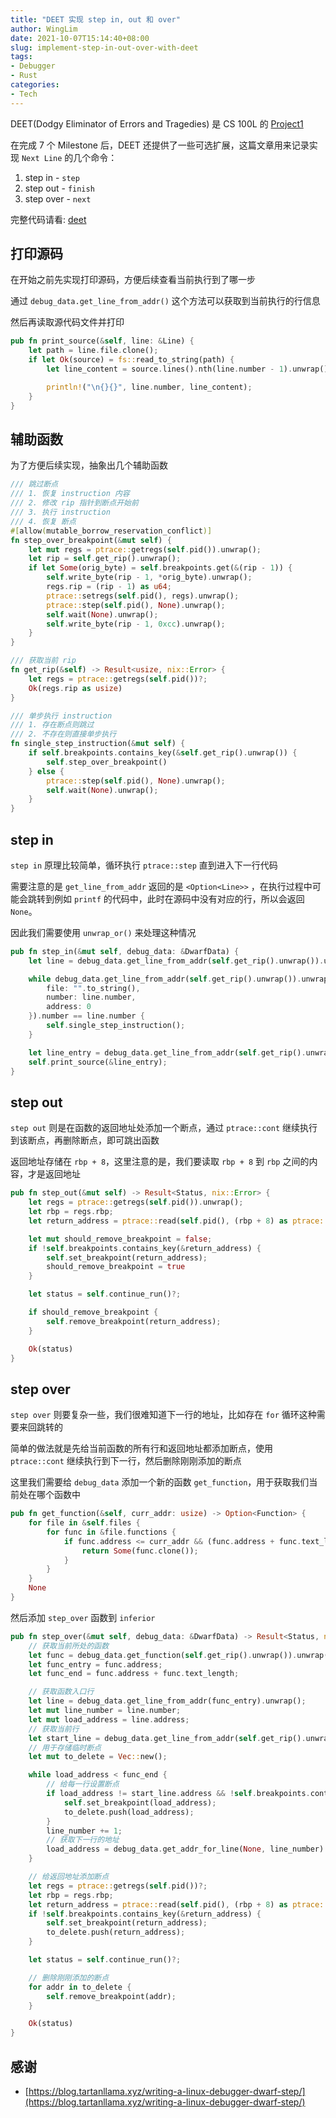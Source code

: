 ```yaml
---
title: "DEET 实现 step in, out 和 over"
author: WingLim
date: 2021-10-07T15:14:40+08:00
slug: implement-step-in-out-over-with-deet
tags:
- Debugger
- Rust
categories:
- Tech
---
```


DEET(Dodgy Eliminator of Errors and Tragedies) 是 CS 100L 的 [Project1](https://reberhardt.com/cs110l/spring-2020/assignments/project-1/)

在完成 7 个 Milestone 后，DEET 还提供了一些可选扩展，这篇文章用来记录实现 `Next Line` 的几个命令：

1. step in - `step`
2. step out - `finish`
3. step over - `next`

完整代码请看: [deet]([https://github.com/WingLim/cs110l-spr-2020-solution/tree/main/proj-1/deet](https://github.com/WingLim/cs110l-spr-2020-solution/tree/main/proj-1/deet))

## 打印源码

在开始之前先实现打印源码，方便后续查看当前执行到了哪一步

通过 `debug_data.get_line_from_addr()` 这个方法可以获取到当前执行的行信息

然后再读取源代码文件并打印

```rust
pub fn print_source(&self, line: &Line) {
    let path = line.file.clone();
    if let Ok(source) = fs::read_to_string(path) {
        let line_content = source.lines().nth(line.number - 1).unwrap();

        println!("\n{}{}", line.number, line_content);
    }
}
```

## 辅助函数

为了方便后续实现，抽象出几个辅助函数

```rust
/// 跳过断点
/// 1. 恢复 instruction 内容
/// 2. 修改 rip 指针到断点开始前
/// 3. 执行 instruction
/// 4. 恢复 断点
#[allow(mutable_borrow_reservation_conflict)]
fn step_over_breakpoint(&mut self) {
    let mut regs = ptrace::getregs(self.pid()).unwrap();
    let rip = self.get_rip().unwrap();
    if let Some(orig_byte) = self.breakpoints.get(&(rip - 1)) {
        self.write_byte(rip - 1, *orig_byte).unwrap();
        regs.rip = (rip - 1) as u64;
        ptrace::setregs(self.pid(), regs).unwrap();
        ptrace::step(self.pid(), None).unwrap();
        self.wait(None).unwrap();
        self.write_byte(rip - 1, 0xcc).unwrap();
    }
}

/// 获取当前 rip
fn get_rip(&self) -> Result<usize, nix::Error> {
    let regs = ptrace::getregs(self.pid())?;
    Ok(regs.rip as usize)
}

/// 单步执行 instruction
/// 1. 存在断点则跳过
/// 2. 不存在则直接单步执行
fn single_step_instruction(&mut self) {
    if self.breakpoints.contains_key(&self.get_rip().unwrap()) {
        self.step_over_breakpoint()
    } else {
        ptrace::step(self.pid(), None).unwrap();
        self.wait(None).unwrap();
    }
}
```

## step in

`step in` 原理比较简单，循环执行 `ptrace::step` 直到进入下一行代码

需要注意的是 `get_line_from_addr` 返回的是 `<Option<Line>>` ，在执行过程中可能会跳转到例如 `printf` 的代码中，此时在源码中没有对应的行，所以会返回 `None`。

因此我们需要使用 `unwrap_or()` 来处理这种情况

```rust
pub fn step_in(&mut self, debug_data: &DwarfData) {
    let line = debug_data.get_line_from_addr(self.get_rip().unwrap()).unwrap();

    while debug_data.get_line_from_addr(self.get_rip().unwrap()).unwrap_or(Line {
        file: "".to_string(),
        number: line.number,
        address: 0
    }).number == line.number {
        self.single_step_instruction();
    }

    let line_entry = debug_data.get_line_from_addr(self.get_rip().unwrap()).unwrap();
    self.print_source(&line_entry);
}
```

## step out

`step out` 则是在函数的返回地址处添加一个断点，通过 `ptrace::cont` 继续执行到该断点，再删除断点，即可跳出函数

返回地址存储在 `rbp + 8`，这里注意的是，我们要读取 `rbp + 8` 到 `rbp` 之间的内容，才是返回地址

```rust
pub fn step_out(&mut self) -> Result<Status, nix::Error> {
    let regs = ptrace::getregs(self.pid()).unwrap();
    let rbp = regs.rbp;
    let return_address = ptrace::read(self.pid(), (rbp + 8) as ptrace::AddressType).unwrap() as usize;

    let mut should_remove_breakpoint = false;
    if !self.breakpoints.contains_key(&return_address) {
        self.set_breakpoint(return_address);
        should_remove_breakpoint = true
    }

    let status = self.continue_run()?;

    if should_remove_breakpoint {
        self.remove_breakpoint(return_address);
    }

    Ok(status)
}
```

## step over

`step over` 则要复杂一些，我们很难知道下一行的地址，比如存在 `for` 循环这种需要来回跳转的

简单的做法就是先给当前函数的所有行和返回地址都添加断点，使用 `ptrace::cont` 继续执行到下一行，然后删除刚刚添加的断点

这里我们需要给 `debug_data` 添加一个新的函数 `get_function`，用于获取我们当前处在哪个函数中

```rust
pub fn get_function(&self, curr_addr: usize) -> Option<Function> {
    for file in &self.files {
        for func in &file.functions {
            if func.address <= curr_addr && (func.address + func.text_length) >= curr_addr {
                return Some(func.clone());
            }
        }
    }
    None
}
```

然后添加 `step_over` 函数到 `inferior`

```rust
pub fn step_over(&mut self, debug_data: &DwarfData) -> Result<Status, nix::Error> {
    // 获取当前所处的函数
    let func = debug_data.get_function(self.get_rip().unwrap()).unwrap();
    let func_entry = func.address;
    let func_end = func.address + func.text_length;

    // 获取函数入口行
    let line = debug_data.get_line_from_addr(func_entry).unwrap();
    let mut line_number = line.number;
    let mut load_address = line.address;
    // 获取当前行
    let start_line = debug_data.get_line_from_addr(self.get_rip().unwrap()).unwrap();
    // 用于存储临时断点
    let mut to_delete = Vec::new();

    while load_address < func_end {
        // 给每一行设置断点
        if load_address != start_line.address && !self.breakpoints.contains_key(&load_address) {
            self.set_breakpoint(load_address);
            to_delete.push(load_address);
        }
        line_number += 1;
        // 获取下一行的地址
        load_address = debug_data.get_addr_for_line(None, line_number).unwrap();
    }

    // 给返回地址添加断点
    let regs = ptrace::getregs(self.pid())?;
    let rbp = regs.rbp;
    let return_address = ptrace::read(self.pid(), (rbp + 8) as ptrace::AddressType).unwrap() as usize;
    if !self.breakpoints.contains_key(&return_address) {
        self.set_breakpoint(return_address);
        to_delete.push(return_address);
    }

    let status = self.continue_run()?;

    // 删除刚刚添加的断点
    for addr in to_delete {
        self.remove_breakpoint(addr);
    }

    Ok(status)
}
```

## 感谢

- [https://blog.tartanllama.xyz/writing-a-linux-debugger-dwarf-step/](https://blog.tartanllama.xyz/writing-a-linux-debugger-dwarf-step/)